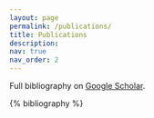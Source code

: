 ```yaml
---
layout: page
permalink: /publications/
title: Publications
description: 
nav: true
nav_order: 2
---
```


Full bibliography on [Google Scholar](https://scholar.google.com/citations?hl=it&user=T02mV8QAAAAJ&view_op=list_works&sortby=pubdate).

<!-- _pages/publications.md -->

<!-- Bibsearch Feature -->

<!--{% include bib_search.liquid %}-->

<div class="publications">

{% bibliography %}

</div>
